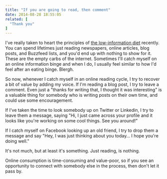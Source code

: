 ```yaml
---
title: "If you are going to read, then comment"
date: 2014-08-28 18:55:05
related: [
  "Thank you"
]
---
```


I've really taken to heart the principles of [the low-information diet][1] recently. You can spend lifetimes just reading newspapers, online articles, blog posts, and Buzzfeed lists, and you'd end up with nothing to show for it. These are the empty carbs of the internet. Sometimes I'll catch myself on an online information binge and when I do, I usually feel similar to how I'd feel after an eating binge. Blergh.

 [1]: http://www.mrmoneymustache.com/2013/10/01/the-low-information-diet/

So now, whenever I catch myself in an online reading cycle, I try to recover a bit of value by adding my voice. If I'm reading a blog post, I try to leave a comment. Even just a "thanks for writing that, I thought it was interesting" is a valuable thing for somebody who is writing posts on their own time, and could use some encouragement.

If I've taken the time to look somebody up on Twitter or Linkedin, I try to leave them a message, saying "Hi, I just came across your profile and it looks like you're working on some cool things. See you around!"

If I catch myself on Facebook looking up an old friend, I try to drop them a message and say "Hey, I was just thinking about you today… I hope you're doing well."

It's not much, but at least it's something. Just reading, is nothing.

Online consumption is time-consuming and value-poor, so if you see an opportunity to connect with somebody else in the process, then don't let it pass by.
